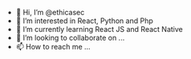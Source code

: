 - 👋 Hi, I’m @ethicasec
- 👀 I’m interested in React, Python and Php
- 🌱 I’m currently learning React JS and React Native
- 💞️ I’m looking to collaborate on ...
- 📫 How to reach me ...

<!---
ethicasec/ethicasec is a ✨ special ✨ repository because its `README.md` (this file) appears on your GitHub profile.
You can click the Preview link to take a look at your changes.
--->
